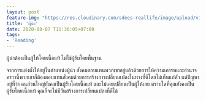 ```yaml
---
layout: post
feature-img: "https://res.cloudinary.com/sdees-reallife/image/upload/v1555658919/sample_feature_img.png"
title: 'ผู้นำ'
date: 2020-08-07 T11:36:05+07:00
tags:
- 'Reading'
---
```

ผู้นำต้องเป็นผู้ให้โดยเนื้อแท้ ไม่ใช่ผู้รับโดยพื้นฐาน

<i class="fa fa-child" style="color:plum"></i>

จากการแต่งตั้งให้อยู่ในตำแหน่งผู้นำ สังคมตอบแทนพวกเขาอยู่แล้วด้วยการให้ความเคารพและอำนาจ คราวนี้พวกเขาก็ต้องตอบแทนสังคมด้วยการสร้างการเปลี่ยนแปลงในทางที่ดีโดยไม่เห็นแก่ตัว แต่ปัญหาอยู่ที่ว่า คนส่วนใหญ่ยังคงเป็นผู้รับโดยเนื้อแท้ และไม่เคยเปลี่ยนเป็นผู้ให้เลย ตราบใดที่คุณยังคงเป็นผู้รับโดยเนื้อแท้ คุณก็จะไม่มีวันสร้างการเปลี่ยนแปลงที่ดีได้
